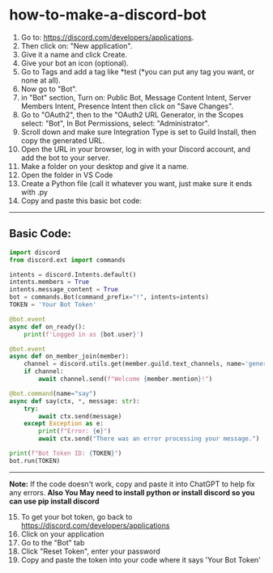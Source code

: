 # how-to-make-a-discord-bot
1) Go to: https://discord.com/developers/applications.
2) Then click on: "New application".
3) Give it a name and click Create.
4) Give your bot an icon (optional).
5) Go to Tags and add a tag like *test (*you can put any tag you want, or none at all).
6) Now go to "Bot".
7) in "Bot" section, Turn on: Public Bot, Message Content Intent, Server Members Intent, Presence Intent then click on "Save Changes".
8) Go to "OAuth2", then to the "OAuth2 URL Generator, in the Scopes select: "Bot", In Bot Permissions, select: "Administrator".
9) Scroll down and make sure Integration Type is set to Guild Install, then copy the generated URL.  
10) Open the URL in your browser, log in with your Discord account, and add the bot to your server. 
11) Make a folder on your desktop and give it a name.
12) Open the folder in VS Code
13) Create a Python file (call it whatever you want, just make sure it ends with .py
14) Copy and paste this basic bot code:

---------------------------------------------------
Basic Code:
---------------------------------------------------
```python
import discord 
from discord.ext import commands 

intents = discord.Intents.default() 
intents.members = True 
intents.message_content = True 
bot = commands.Bot(command_prefix="!", intents=intents) 
TOKEN = 'Your Bot Token' 

@bot.event 
async def on_ready(): 
    print(f'Logged in as {bot.user}') 

@bot.event 
async def on_member_join(member):
    channel = discord.utils.get(member.guild.text_channels, name='general')
    if channel:
        await channel.send(f"Welcome {member.mention}!")

@bot.command(name="say")
async def say(ctx, *, message: str):
    try:
        await ctx.send(message)
    except Exception as e:
        print(f"Error: {e}")
        await ctx.send("There was an error processing your message.")

print(f"Bot Token ID: {TOKEN}")
bot.run(TOKEN)
```
---------------------------------------------------
**Note:** If the code doesn't work, copy and paste it into ChatGPT to help fix any errors.
**Also You May need to install python or install discord so you can use pip install discord**

15) To get your bot token, go back to https://discord.com/developers/applications
16) Click on your application
17) Go to the "Bot" tab
18) Click "Reset Token", enter your password
19) Copy and paste the token into your code where it says 'Your Bot Token'
